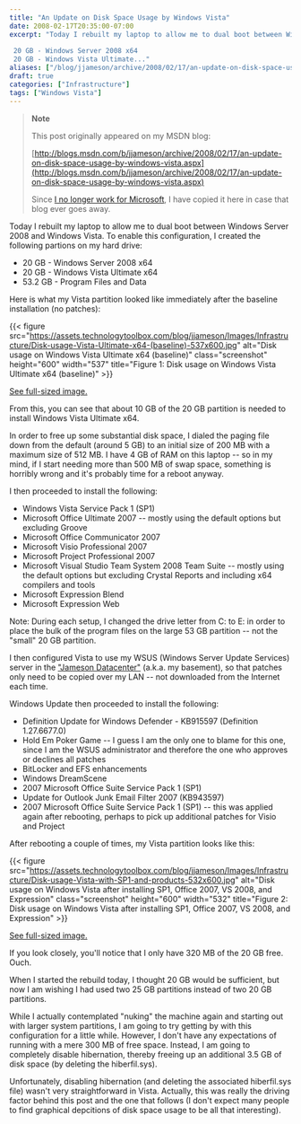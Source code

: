 ```yaml
---
title: "An Update on Disk Space Usage by Windows Vista"
date: 2008-02-17T20:35:00-07:00
excerpt: "Today I rebuilt my laptop to allow me to dual boot between Windows Server 2008 and Windows Vista. To enable this configuration, I created the following partions on my hard drive: 
 
 20 GB - Windows Server 2008 x64 
 20 GB - Windows Vista Ultimate..."
aliases: ["/blog/jjameson/archive/2008/02/17/an-update-on-disk-space-usage-by-windows-vista.aspx"]
draft: true
categories: ["Infrastructure"]
tags: ["Windows Vista"]
---
```


> **Note**
>
> This post originally appeared on my MSDN blog:
>
> [http://blogs.msdn.com/b/jjameson/archive/2008/02/17/an-update-on-disk-space-usage-by-windows-vista.aspx](http://blogs.msdn.com/b/jjameson/archive/2008/02/17/an-update-on-disk-space-usage-by-windows-vista.aspx)
>
> Since
> [I no longer work for Microsoft](/blog/jjameson/2011/09/02/last-day-with-microsoft),
> I have copied it here in case that blog ever goes away.

Today I rebuilt my laptop to allow me to dual boot between Windows Server 2008
and Windows Vista. To enable this configuration, I created the following
partions on my hard drive:

- 20 GB - Windows Server 2008 x64
- 20 GB - Windows Vista Ultimate x64
- 53.2 GB - Program Files and Data

Here is what my Vista partition looked like immediately after the baseline
installation (no patches):

{{< figure src="https://assets.technologytoolbox.com/blog/jjameson/Images/Infrastructure/Disk-usage-Vista-Ultimate-x64-(baseline)-537x600.jpg" alt="Disk usage on Windows Vista Ultimate x64 (baseline)" class="screenshot" height="600" width="537" title="Figure 1: Disk usage on Windows Vista Ultimate x64 (baseline)" >}}

[See full-sized image.](https://assets.technologytoolbox.com/blog/jjameson/Images/Infrastructure/Disk-usage-Vista-Ultimate-x64-%28baseline%29-840x939.jpg)

From this, you can see that about 10 GB of the 20 GB partition is needed to
install Windows Vista Ultimate x64.

In order to free up some substantial disk space, I dialed the paging file down
from the default (around 5 GB) to an initial size of 200 MB with a maximum size
of 512 MB. I have 4 GB of RAM on this laptop -- so in my mind, if I start
needing more than 500 MB of swap space, something is horribly wrong and it's
probably time for a reboot anyway.

I then proceeded to install the following:

- Windows Vista Service Pack 1 (SP1)
- Microsoft Office Ultimate 2007 -- mostly using the default options but excluding Groove
- Microsoft Office Communicator 2007
- Microsoft Visio Professional 2007
- Microsoft Project Professional 2007
- Microsoft Visual Studio Team System 2008 Team Suite -- mostly using the default options but excluding Crystal Reports and including x64 compilers and tools
- Microsoft Expression Blend
- Microsoft Expression Web

Note: During each setup, I changed the drive letter from C: to E: in order to
place the bulk of the program files on the large 53 GB partition -- not the
"small" 20 GB partition.

I then configured Vista to use my WSUS (Windows Server Update Services) server
in the ["Jameson Datacenter"](/blog/jjameson/2009/09/14/the-jameson-datacenter)
(a.k.a. my basement), so that patches only need to be copied over my LAN -- not
downloaded from the Internet each time.

Windows Update then proceeded to install the following:

- Definition Update for Windows Defender - KB915597 (Definition 1.27.6677.0)
- Hold Em Poker Game -- I guess I am the only one to blame for this one, since I am the WSUS administrator and therefore the one who approves or declines all patches
- BitLocker and EFS enhancements
- Windows DreamScene
- 2007 Microsoft Office Suite Service Pack 1 (SP1)
- Update for Outlook Junk Email Filter 2007 (KB943597)
- 2007 Microsoft Office Suite Service Pack 1 (SP1) -- this was applied again after rebooting, perhaps to pick up additional patches for Visio and Project

After rebooting a couple of times, my Vista partition looks like this:

{{< figure src="https://assets.technologytoolbox.com/blog/jjameson/Images/Infrastructure/Disk-usage-Vista-with-SP1-and-products-532x600.jpg" alt="Disk usage on Windows Vista after installing SP1, Office 2007, VS 2008, and Expression" class="screenshot" height="600" width="532" title="Figure 2: Disk usage on Windows Vista after installing SP1, Office 2007, VS 2008, and Expression" >}}

[See full-sized image.](https://assets.technologytoolbox.com/blog/jjameson/Images/Infrastructure/Disk-usage-Vista-with-SP1-and-products-784x885.jpg)

If you look closely, you'll notice that I only have 320 MB of the 20 GB free.
Ouch.

When I started the rebuild today, I thought 20 GB would be sufficient, but now I
am wishing I had used two 25 GB partitions instead of two 20 GB partitions.

While I actually contemplated "nuking" the machine again and starting out with
larger system partitions, I am going to try getting by with this configuration
for a little while. However, I don't have any expectations of running with a
mere 300 MB of free space. Instead, I am going to completely disable
hibernation, thereby freeing up an additional 3.5 GB of disk space (by deleting
the hiberfil.sys).

Unfortunately, disabling hibernation (and deleting the associated hiberfil.sys
file) wasn't very straightforward in Vista. Actually, this was really the
driving factor behind this post and the one that follows (I don't expect many
people to find graphical depcitions of disk space usage to be all that
interesting).

